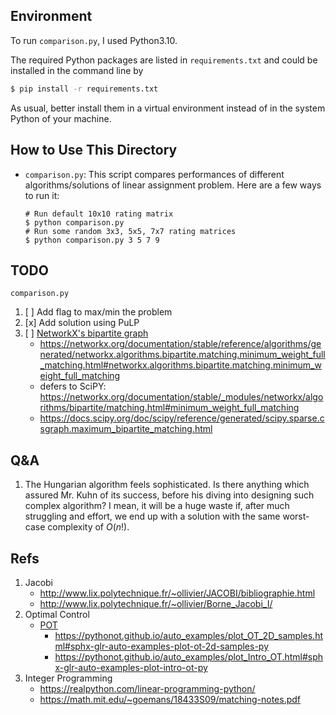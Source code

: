 ## Environment
To run `comparison.py`, I used Python3.10.

The required Python packages are listed in `requirements.txt` and could be installed in the command line by
```bash
$ pip install -r requirements.txt
```

As usual, better install them in a virtual environment instead of in the system Python of your machine.


## How to Use This Directory
- `comparison.py`: This script compares performances of different algorithms/solutions of linear
  assignment problem. Here are a few ways to run it:
  ```
  # Run default 10x10 rating matrix
  $ python comparison.py
  # Run some random 3x3, 5x5, 7x7 rating matrices
  $ python comparison.py 3 5 7 9
  ```


## TODO
`comparison.py`
1. [ ] Add flag to max/min the problem
1. [x] Add solution using PuLP
1. [ ] [NetworkX's bipartite graph](https://networkx.org/documentation/stable/reference/algorithms/bipartite.html#module-networkx.algorithms.bipartite.matching)
    - <https://networkx.org/documentation/stable/reference/algorithms/generated/networkx.algorithms.bipartite.matching.minimum_weight_full_matching.html#networkx.algorithms.bipartite.matching.minimum_weight_full_matching>
    - defers to SciPY: <https://networkx.org/documentation/stable/_modules/networkx/algorithms/bipartite/matching.html#minimum_weight_full_matching>
    - <https://docs.scipy.org/doc/scipy/reference/generated/scipy.sparse.csgraph.maximum_bipartite_matching.html>


## Q&A
1. The Hungarian algorithm feels sophisticated. Is there anything which assured Mr. Kuhn of its success, before his
   diving into designing such complex algorithm? I mean, it will be a huge waste if, after much struggling and
   effort, we end up with a solution with the same worst-case complexity of $O(n!)$.


## Refs
1. Jacobi
    - <http://www.lix.polytechnique.fr/~ollivier/JACOBI/bibliographie.html>
    - <http://www.lix.polytechnique.fr/~ollivier/Borne_Jacobi_I/>
2. Optimal Control
    - [POT](https://github.com/PythonOT/POT)
        - <https://pythonot.github.io/auto_examples/plot_OT_2D_samples.html#sphx-glr-auto-examples-plot-ot-2d-samples-py>
        - <https://pythonot.github.io/auto_examples/plot_Intro_OT.html#sphx-glr-auto-examples-plot-intro-ot-py>
3. Integer Programming
    - <https://realpython.com/linear-programming-python/>
    - <https://math.mit.edu/~goemans/18433S09/matching-notes.pdf>
